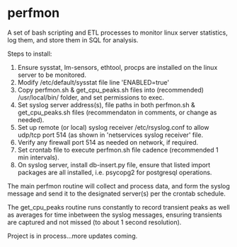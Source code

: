 # perfmon
A set of bash scripting and ETL processes to monitor linux server statistics, log them, and store them in SQL for analysis.

Steps to install:
 1.  Ensure sysstat, lm-sensors, ethtool, procps are installed on the linux server to be monitored.
 2.  Modify /etc/default/sysstat file line 'ENABLED=true'
 3.  Copy perfmon.sh & get_cpu_peaks.sh files into (recommended) /usr/local/bin/ folder, and set permissions to exec.
 4.  Set syslog server address(s), file paths in both perfmon.sh & get_cpu_peaks.sh files (recommendaton in comments, or change as needed).
 5.  Set up remote (or local) syslog receiver /etc/rsyslog.conf to allow udp/tcp port 514 (as shown in 'netservices syslog receiver' file.
 6.  Verify any firewall port 514 as needed on network, if required.
 7.  Set crontab file to execute perfmon.sh file cadence (recommended 1 min intervals).
 8.  On syslog server, install db-insert.py file, ensure that listed import packages are all installed, i.e. psycopg2 for postgresql operations.

The main perfmon routine will collect and process data, and form the syslog message and send it to the designated server(s) per the crontab schedule.

The get_cpu_peaks routine runs constantly to record transient peaks as well as averages for time inbetween the syslog messages, ensuring transients are captured and not missed (to about 1 second resolution).


Project is in process...more updates coming.
